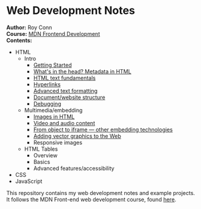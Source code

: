 # Web Development Notes

__Author:__ Roy Conn </br>
__Course:__ [MDN Frontend Development](https://developer.mozilla.org/en-US/docs/Learn/Front-end_web_developer) </br>
__Contents:__

* HTML
  * Intro
    * [Getting Started](01%20-%20html/01-intro/01-gettingStarted/notes.md)
    * [What's in the head? Metadata in HTML](01%20-%20html/01-intro/02-htmlHead/notes.md)
    * [HTML text fundamentals](01%20-%20html/01-intro/03-textFundamentals/notes.md)
    * [Hyperlinks](01%20-%20html/01-intro/04-hyperlinks/notes.md)
    * [Advanced text formatting](01%20-%20html/01-intro/05-advancedFormatting/notes.md)
    * [Document/website structure](01%20-%20html/01-intro/06-structure/notes.md)
    * [Debugging](01%20-%20html/01-intro/07-debugging/%20notes.md)
  * Multimedia/embedding
    * [Images in HTML](01%20-%20html/02-multimedia/01-images/notes.md)
    * [Video and audio content](01%20-%20html/02-multimedia/02-videoAudioContent/notes.md)
    * [From object to iframe — other embedding technologies](01%20-%20html/02-multimedia/03-objectsiframe/notes.md)
    * [Adding vector graphics to the Web](01%20-%20html/02-multimedia/04-vectorGraphics/notes.md)
    * Responsive images
  * HTML Tables
    * Overview
    * Basics
    * Advanced features/accessibility
* CSS
* JavaScript

This repository contains my web development notes and example projects.
It follows the MDN Front-end web development course, found [here](https://developer.mozilla.org/en-US/docs/Learn/Front-end_web_developer).

